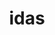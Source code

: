 ---
ee_id_thing: '4466'
site: '1'
type: '2'
inv_num: 2019-058
add_credit:
url: 2019-058-idas
title: idas
year: '2019'
display_year: '2019'
medium: IQDemy Premium UV ink on IKEA LINNMON table tops
dims: 299.72 x 299.72 x 3.81 cm
pitch:
ps:
live_url:
youtube:
https://github.com/coryarcangel/alu:
imgs: idas-2019-058-db-gn--xxzR.jpg
subheading:
download:
commission:
related:
layout: things-i-made
---